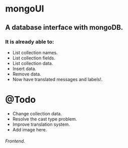 mongoUI
=======

## A database interface with mongoDB.

### It is already able to:
* List collection names.
* List collection fields.
* List collection data.
* Insert data.
* Remove data.
* Now have translated messages and labels!.

@Todo
=====

- Change collection data.
- Resolve the cast type problem.
- Improve translation system.
- Add image here.

###### Frontend.